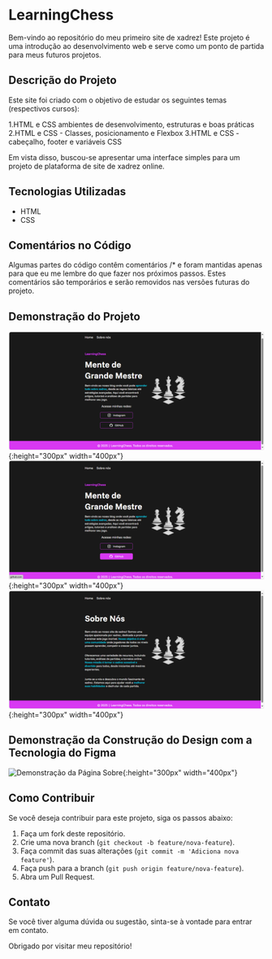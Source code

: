 # LearningChess

Bem-vindo ao repositório do meu primeiro site de xadrez! Este projeto é uma introdução ao desenvolvimento web e serve como um ponto de partida para meus futuros projetos.

## Descrição do Projeto

Este site foi criado com o objetivo de estudar os seguintes temas (respectivos cursos):

1.HTML e CSS ambientes de desenvolvimento, estruturas e boas práticas
2.HTML e CSS - Classes, posicionamento e Flexbox
3.HTML e CSS  - cabeçalho, footer e variáveis CSS

Em vista disso, buscou-se apresentar uma interface simples para um projeto de plataforma de site de xadrez online. 

## Tecnologias Utilizadas

- HTML
- CSS

## Comentários no Código

Algumas partes do código contêm comentários /* e foram mantidas apenas para que eu me lembre do que fazer nos próximos passos. Estes comentários são temporários e serão removidos nas versões futuras do projeto.

## Demonstração do Projeto

![Demonstração da Página Inicial](assets/images/demo/index_demo.png){:height="300px" width="400px"}
![Demonstração da Página Inicial](assets/images/demo/index_hover_demo.png){:height="300px" width="400px"}
![Demonstração da Página Sobre](assets/images/demo/about_demo.png){:height="300px" width="400px"}

## Demonstração da Construção do Design com a Tecnologia do Figma

![Demonstração da Página Sobre](assets/images/demo/learningchess_figma_demo){:height="300px" width="400px"}

## Como Contribuir

Se você deseja contribuir para este projeto, siga os passos abaixo:

1. Faça um fork deste repositório.
2. Crie uma nova branch (`git checkout -b feature/nova-feature`).
3. Faça commit das suas alterações (`git commit -m 'Adiciona nova feature'`).
4. Faça push para a branch (`git push origin feature/nova-feature`).
5. Abra um Pull Request.

## Contato

Se você tiver alguma dúvida ou sugestão, sinta-se à vontade para entrar em contato.

Obrigado por visitar meu repositório!

